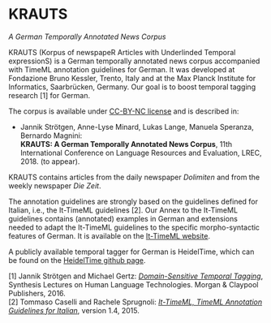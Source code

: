 # KRAUTS 
*A German Temporally Annotated News Corpus*

KRAUTS (Korpus of newspapeR Articles with Underlinded Temporal expressionS) is a German temporally annotated news corpus accompanied with TimeML annotation guidelines for German. It was developed at Fondazione Bruno Kessler, Trento, Italy and at the Max Planck Institute for Informatics, Saarbrücken, Germany. Our goal is to boost temporal tagging research [1] for German. 

The corpus is available under [CC-BY-NC license](https://creativecommons.org/licenses/by-nc/4.0/) and is described in:
* Jannik Strötgen, Anne-Lyse Minard, Lukas Lange, Manuela Speranza, Bernardo Magnini:  
   **KRAUTS: A German Temporally Annotated News Corpus**,
   11th International Conference on Language Resources and Evaluation,
   LREC, 2018. (to appear).

KRAUTS contains articles from the daily newspaper *Dolimiten* and from the weekly newspaper *Die Zeit*.

The annotation guidelines are strongly based on the guidelines defined for Italian, i.e., the It-TimeML guidelines [2].
Our Annex to the It-TimeML guidelines contains (annotated) examples in German and extensions needed to adapt the It-TimeML guidelines to the specific morpho-syntactic features of German. It is available on the [It-TimeML website](https://sites.google.com/site/ittimeml/documents).

A publicly available temporal tagger for German is HeidelTime, which can be found on the [HeidelTime github page](https://github.com/HeidelTime/heideltime/).

[1] Jannik Strötgen and Michael Gertz: [*Domain-Sensitive Temporal Tagging*](http://www.morganclaypool.com/doi/abs/10.2200/S00721ED1V01Y201606HLT036), Synthesis Lectures on Human Language Technologies. Morgan & Claypool Publishers, 2016.  
[2] Tommaso Caselli and Rachele Sprugnoli: [*It-TimeML, TimeML Annotation Guidelines for Italian*](https://link.springer.com/chapter/10.1007/978-94-024-0881-2_36), version 1.4, 2015.  
